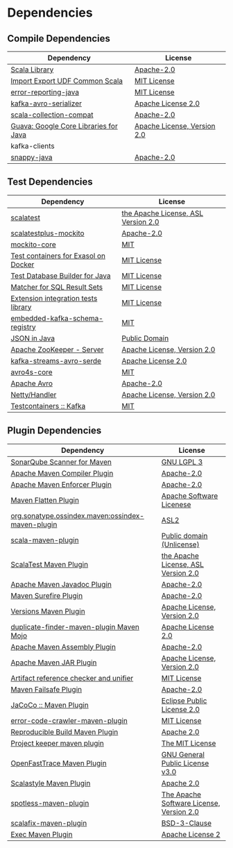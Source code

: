 <!-- @formatter:off -->
# Dependencies

## Compile Dependencies

| Dependency                                 | License                           |
| ------------------------------------------ | --------------------------------- |
| [Scala Library][0]                         | [Apache-2.0][1]                   |
| [Import Export UDF Common Scala][2]        | [MIT License][3]                  |
| [error-reporting-java][4]                  | [MIT License][5]                  |
| [kafka-avro-serializer][6]                 | [Apache License 2.0][7]           |
| [scala-collection-compat][8]               | [Apache-2.0][1]                   |
| [Guava: Google Core Libraries for Java][9] | [Apache License, Version 2.0][10] |
| kafka-clients                              |                                   |
| [snappy-java][11]                          | [Apache-2.0][12]                  |

## Test Dependencies

| Dependency                                 | License                                   |
| ------------------------------------------ | ----------------------------------------- |
| [scalatest][13]                            | [the Apache License, ASL Version 2.0][14] |
| [scalatestplus-mockito][15]                | [Apache-2.0][14]                          |
| [mockito-core][16]                         | [MIT][17]                                 |
| [Test containers for Exasol on Docker][18] | [MIT License][19]                         |
| [Test Database Builder for Java][20]       | [MIT License][21]                         |
| [Matcher for SQL Result Sets][22]          | [MIT License][23]                         |
| [Extension integration tests library][24]  | [MIT License][25]                         |
| [embedded-kafka-schema-registry][26]       | [MIT][17]                                 |
| [JSON in Java][27]                         | [Public Domain][28]                       |
| [Apache ZooKeeper - Server][29]            | [Apache License, Version 2.0][30]         |
| [kafka-streams-avro-serde][31]             | [Apache License 2.0][7]                   |
| [avro4s-core][32]                          | [MIT][17]                                 |
| [Apache Avro][33]                          | [Apache-2.0][30]                          |
| [Netty/Handler][34]                        | [Apache License, Version 2.0][1]          |
| [Testcontainers :: Kafka][35]              | [MIT][36]                                 |

## Plugin Dependencies

| Dependency                                              | License                                        |
| ------------------------------------------------------- | ---------------------------------------------- |
| [SonarQube Scanner for Maven][37]                       | [GNU LGPL 3][38]                               |
| [Apache Maven Compiler Plugin][39]                      | [Apache-2.0][30]                               |
| [Apache Maven Enforcer Plugin][40]                      | [Apache-2.0][30]                               |
| [Maven Flatten Plugin][41]                              | [Apache Software Licenese][30]                 |
| [org.sonatype.ossindex.maven:ossindex-maven-plugin][42] | [ASL2][10]                                     |
| [scala-maven-plugin][43]                                | [Public domain (Unlicense)][44]                |
| [ScalaTest Maven Plugin][45]                            | [the Apache License, ASL Version 2.0][14]      |
| [Apache Maven Javadoc Plugin][46]                       | [Apache-2.0][30]                               |
| [Maven Surefire Plugin][47]                             | [Apache-2.0][30]                               |
| [Versions Maven Plugin][48]                             | [Apache License, Version 2.0][30]              |
| [duplicate-finder-maven-plugin Maven Mojo][49]          | [Apache License 2.0][7]                        |
| [Apache Maven Assembly Plugin][50]                      | [Apache-2.0][30]                               |
| [Apache Maven JAR Plugin][51]                           | [Apache License, Version 2.0][30]              |
| [Artifact reference checker and unifier][52]            | [MIT License][53]                              |
| [Maven Failsafe Plugin][54]                             | [Apache-2.0][30]                               |
| [JaCoCo :: Maven Plugin][55]                            | [Eclipse Public License 2.0][56]               |
| [error-code-crawler-maven-plugin][57]                   | [MIT License][58]                              |
| [Reproducible Build Maven Plugin][59]                   | [Apache 2.0][10]                               |
| [Project keeper maven plugin][60]                       | [The MIT License][61]                          |
| [OpenFastTrace Maven Plugin][62]                        | [GNU General Public License v3.0][63]          |
| [Scalastyle Maven Plugin][64]                           | [Apache 2.0][7]                                |
| [spotless-maven-plugin][65]                             | [The Apache Software License, Version 2.0][30] |
| [scalafix-maven-plugin][66]                             | [BSD-3-Clause][67]                             |
| [Exec Maven Plugin][68]                                 | [Apache License 2][30]                         |

[0]: https://www.scala-lang.org/
[1]: https://www.apache.org/licenses/LICENSE-2.0
[2]: https://github.com/exasol/import-export-udf-common-scala/
[3]: https://github.com/exasol/import-export-udf-common-scala/blob/main/LICENSE
[4]: https://github.com/exasol/error-reporting-java/
[5]: https://github.com/exasol/error-reporting-java/blob/main/LICENSE
[6]: http://confluent.io/kafka-avro-serializer
[7]: http://www.apache.org/licenses/LICENSE-2.0.html
[8]: http://www.scala-lang.org/
[9]: https://github.com/google/guava
[10]: http://www.apache.org/licenses/LICENSE-2.0.txt
[11]: https://github.com/xerial/snappy-java
[12]: https://www.apache.org/licenses/LICENSE-2.0.html
[13]: http://www.scalatest.org
[14]: http://www.apache.org/licenses/LICENSE-2.0
[15]: https://github.com/scalatest/scalatestplus-mockito
[16]: https://github.com/mockito/mockito
[17]: https://opensource.org/licenses/MIT
[18]: https://github.com/exasol/exasol-testcontainers/
[19]: https://github.com/exasol/exasol-testcontainers/blob/main/LICENSE
[20]: https://github.com/exasol/test-db-builder-java/
[21]: https://github.com/exasol/test-db-builder-java/blob/main/LICENSE
[22]: https://github.com/exasol/hamcrest-resultset-matcher/
[23]: https://github.com/exasol/hamcrest-resultset-matcher/blob/main/LICENSE
[24]: https://github.com/exasol/extension-manager/
[25]: https://github.com/exasol/extension-manager/blob/main/LICENSE
[26]: https://github.com/embeddedkafka/embedded-kafka-schema-registry
[27]: https://github.com/douglascrockford/JSON-java
[28]: https://github.com/stleary/JSON-java/blob/master/LICENSE
[29]: http://zookeeper.apache.org/zookeeper
[30]: https://www.apache.org/licenses/LICENSE-2.0.txt
[31]: http://confluent.io/kafka-streams-avro-serde
[32]: https://github.com/sksamuel/avro4s
[33]: https://avro.apache.org
[34]: https://netty.io/netty-handler/
[35]: https://java.testcontainers.org
[36]: http://opensource.org/licenses/MIT
[37]: http://sonarsource.github.io/sonar-scanner-maven/
[38]: http://www.gnu.org/licenses/lgpl.txt
[39]: https://maven.apache.org/plugins/maven-compiler-plugin/
[40]: https://maven.apache.org/enforcer/maven-enforcer-plugin/
[41]: https://www.mojohaus.org/flatten-maven-plugin/
[42]: https://sonatype.github.io/ossindex-maven/maven-plugin/
[43]: http://github.com/davidB/scala-maven-plugin
[44]: http://unlicense.org/
[45]: https://www.scalatest.org/user_guide/using_the_scalatest_maven_plugin
[46]: https://maven.apache.org/plugins/maven-javadoc-plugin/
[47]: https://maven.apache.org/surefire/maven-surefire-plugin/
[48]: https://www.mojohaus.org/versions/versions-maven-plugin/
[49]: https://basepom.github.io/duplicate-finder-maven-plugin
[50]: https://maven.apache.org/plugins/maven-assembly-plugin/
[51]: https://maven.apache.org/plugins/maven-jar-plugin/
[52]: https://github.com/exasol/artifact-reference-checker-maven-plugin/
[53]: https://github.com/exasol/artifact-reference-checker-maven-plugin/blob/main/LICENSE
[54]: https://maven.apache.org/surefire/maven-failsafe-plugin/
[55]: https://www.jacoco.org/jacoco/trunk/doc/maven.html
[56]: https://www.eclipse.org/legal/epl-2.0/
[57]: https://github.com/exasol/error-code-crawler-maven-plugin/
[58]: https://github.com/exasol/error-code-crawler-maven-plugin/blob/main/LICENSE
[59]: http://zlika.github.io/reproducible-build-maven-plugin
[60]: https://github.com/exasol/project-keeper/
[61]: https://github.com/exasol/project-keeper/blob/main/LICENSE
[62]: https://github.com/itsallcode/openfasttrace-maven-plugin
[63]: https://www.gnu.org/licenses/gpl-3.0.html
[64]: http://www.scalastyle.org
[65]: https://github.com/diffplug/spotless
[66]: https://github.com/evis/scalafix-maven-plugin
[67]: https://opensource.org/licenses/BSD-3-Clause
[68]: https://www.mojohaus.org/exec-maven-plugin
